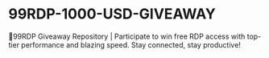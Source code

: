 # 99RDP-1000-USD-GIVEAWAY
🚀99RDP Giveaway Repository | Participate to win free RDP access with top-tier performance and blazing speed. Stay connected, stay productive!
